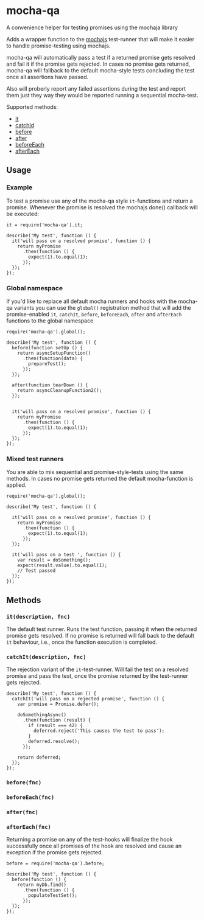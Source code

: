 # mocha-qa
A convenience helper for testing promises using the mochaja library

Adds a wrapper function to the [mochajs](http://mochajs.org/) test-runner that will make it easier to handle promise-testing using mochajs.

mocha-qa will automatically pass a test if a returned promise gets resolved and fail it if the promise gets rejected. In cases no promise gets returned, mocha-qa will fallback to the default mocha-style tests concluding the test once all assertions have passed.

Also will proberly report any failed assertions during the test and report them just they way they would be reported running a sequential mocha-test.

Supported methods:

* [it](#itdescription-fnc)
* [catchId](#catchitdescription-fnc)
* [before](#beforefnc)
* [after](#afterfnc)
* [beforeEach](#beforeeach-fnc)
* [afterEach](#aftereach-fnc)

## Usage

### Example

To test a promise use any of the mocha-qa style `it`-functions and return a promise. Whenever the promise is resolved the mochajs done() callback will be executed:

```
it = require('mocha-qa').it;

describe('My test', function () {
  it('will pass on a resolved promise', function () {
    return myPromise
      .then(function () {
        expect(1).to.equal(1);
      });
  });
});

```

### Global namespace

If you'd like to replace all default mocha runners and hooks with the mocha-qa variants you can use the `global()` registration method that will add the promise-enabled `it`, `catchIt`, `before`, `beforeEach`, `after` and `afterEach` functions to the global namespace

```
require('mocha-qa').global();

describe('My test', function () {
  before(function setUp () {
    return asyncSetupFunction()
      .then(function(data) {
        prepareTest();
      });
  });

  after(function tearDown () {
    return asyncCleanupFunction2();
  });


  it('will pass on a resolved promise', function () {
    return myPromise
      .then(function () {
        expect(1).to.equal(1);
      });
  });
});

```

### Mixed test runners

You are able to mix sequential and promise-style-tests using the same methods. In cases no promise gets returned the default mocha-function is applied.

```
require('mocha-qa').global();

describe('My test', function () {

  it('will pass on a resolved promise', function () {
    return myPromise
      .then(function () {
        expect(1).to.equal(1);
      });
  });

  it('will pass on a test ', function () {
    var result = doSomething();
    expect(result.value).to.equal(1);
    // Test passed
  });
});
```

## Methods

### `it(description, fnc)`

The default test runner. Runs the test function, passing it when the returned promise gets resolved. If no promise is returned will fall back to the default `it` behaviour, i.e., once the function execution is completed.

### `catchIt(description, fnc)`

The rejection variant of the `it`-test-runner. Will fail the test on a resolved promise and pass the test, once the promise returned by the test-runner gets rejected.

```
describe('My test', function () {
  catchIt('will pass on a rejected promise', function () {
    var promise = Promise.defer();

    doSomethingAsync()
      .then(function (result) {
        if (result === 42) {
          deferred.reject('This causes the test to pass');
        }
        deferred.resolve();
      });

    return deferred;
  });
});
```

### `before(fnc)`
### `beforeEach(fnc)`
### `after(fnc)`
### `afterEach(fnc)`

Returning a promise on any of the test-hooks will finalize the hook successfully once all promises of the hook are resolved and cause an exception if the promise gets rejected.

```
before = require('mocha-qa').before;

describe('My test', function () {
  before(function () {
    return myDb.find()
      .then(function () {
        populateTestSet();
      });
  });
});

```
